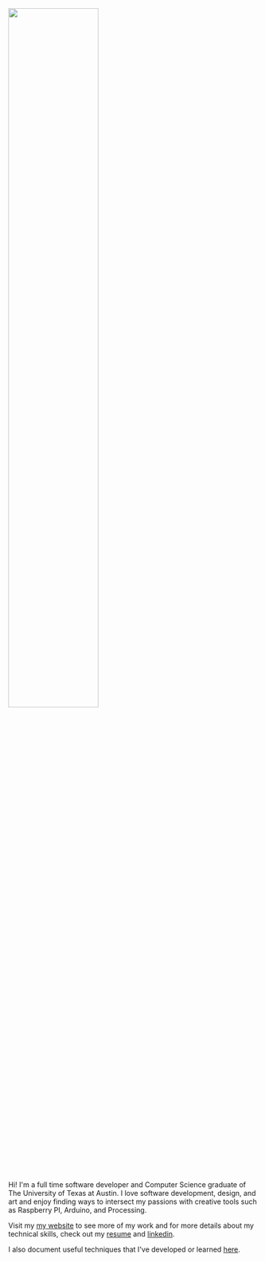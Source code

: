 <img src="https://imgur.com/fhzUgay.jpg" width=60% />

Hi! I'm a full time software developer and Computer Science graduate of The University of Texas at Austin. I love software development, design, and art and enjoy finding ways to intersect my passions with creative tools such as Raspberry PI, Arduino, and Processing. 

Visit my [my website](https://abhi.work) to see more of my work and for more details about my technical skills, check out my [resume](https://abhi.work/1aa7ad4c5935a9bf76bb4cac9ab8affe.pdf) and [linkedin](https://www.linkedin.com/in/abhivelaga/).

I also document useful techniques that I've developed or learned [here](https://github.com/avelaga?tab=repositories&q=demo&type=&language=&sort=).
